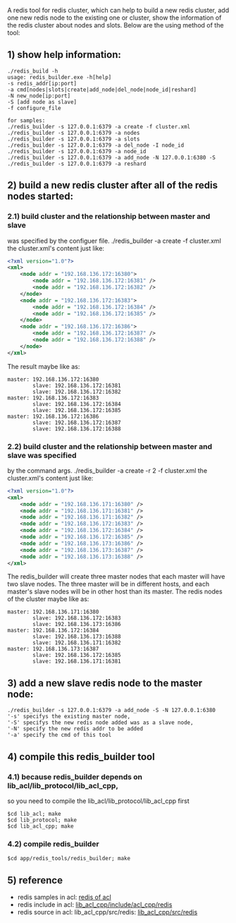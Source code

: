 A redis tool for redis cluster, which can help to build a new redis cluster,
add one new redis node to the existing one or cluster, show the information
of the redis cluster about nodes and slots. Below are the using method of
the tool:
## 1) show help information:
```help
./redis_build -h
usage: redis_builder.exe -h[help]
-s redis_addr[ip:port]
-a cmd[nodes|slots|create|add_node|del_node|node_id|reshard]
-N new_node[ip:port]
-S [add node as slave]
-f configure_file

for samples:
./redis_builder -s 127.0.0.1:6379 -a create -f cluster.xml
./redis_builder -s 127.0.0.1:6379 -a nodes
./redis_builder -s 127.0.0.1:6379 -a slots
./redis_builder -s 127.0.0.1:6379 -a del_node -I node_id
./redis_builder -s 127.0.0.1:6379 -a node_id
./redis_builder -s 127.0.0.1:6379 -a add_node -N 127.0.0.1:6380 -S
./redis_builder -s 127.0.0.1:6379 -a reshard
```

## 2) build a new redis cluster after all of the redis nodes started:
### 2.1) build cluster and the relationship between master and slave
was specified by the configuer file.
./redis_builder -a create -f cluster.xml
the cluster.xml's content just like:
```xml
<?xml version="1.0"?>
<xml>
    <node addr = "192.168.136.172:16380">
        <node addr = "192.168.136.172:16381" />
        <node addr = "192.168.136.172:16382" />
    </node>
    <node addr = "192.168.136.172:16383">
        <node addr = "192.168.136.172:16384" />
        <node addr = "192.168.136.172:16385" />
    </node>
    <node addr = "192.168.136.172:16386">
        <node addr = "192.168.136.172:16387" />
        <node addr = "192.168.136.172:16388" />
    </node>
</xml>
```
The result maybe like as:
```result
master: 192.168.136.172:16380
        slave: 192.168.136.172:16381
        slave: 192.168.136.172:16382
master: 192.168.136.172:16383
        slave: 192.168.136.172:16384
        slave: 192.168.136.172:16385
master: 192.168.136.172:16386
        slave: 192.168.136.172:16387
        slave: 192.168.136.172:16388
```

### 2.2) build cluster and the relationship between master and slave was specified
by the command args.
./redis_builder -a create -r 2 -f cluster.xml
the cluster.xml's content just like:
```xml
<?xml version="1.0"?>
<xml>
    <node addr = "192.168.136.171:16380" />
    <node addr = "192.168.136.171:16381" />
    <node addr = "192.168.136.171:16382" />
    <node addr = "192.168.136.172:16383" />
    <node addr = "192.168.136.172:16384" />
    <node addr = "192.168.136.172:16385" />
    <node addr = "192.168.136.173:16386" />
    <node addr = "192.168.136.173:16387" />
    <node addr = "192.168.136.173:16388" />
</xml>
```
The redis_builder will create three master nodes that each master will have
two slave nodes. The three master will be in different hosts, and each
master's slave nodes will be in other host than its master. The redis nodes
of the cluster maybe like as:
```result
master: 192.168.136.171:16380
        slave: 192.168.136.172:16383
        slave: 192.168.136.173:16386
master: 192.168.136.172:16384
        slave: 192.168.136.173:16388
        slave: 192.168.136.171:16382
master: 192.168.136.173:16387
        slave: 192.168.136.172:16385
        slave: 192.168.136.171:16381
```

## 3) add a new slave redis node to the master node:
```help
./redis_builder -s 127.0.0.1:6379 -a add_node -S -N 127.0.0.1:6380
'-s' specifys the existing master node,
'-S' specifys the new redis node added was as a slave node,
'-N' specify the new redis addr to be added
'-a' specify the cmd of this tool
```

## 4) compile this redis_builder tool
### 4.1) because redis_builder depends on lib_acl/lib_protocol/lib_acl_cpp,
so you need to compile the lib_acl/lib_protocol/lib_acl_cpp first
```compile
$cd lib_acl; make
$cd lib_protocol; make
$cd lib_acl_cpp; make
```
### 4.2) compile redis_builder
```compile
$cd app/redis_tools/redis_builder; make
```

## 5) reference
- redis samples in acl: [redis of acl](../../../lib_acl_cpp/samples/redis)
- redis include in acl: [lib_acl_cpp/include/acl_cpp/redis](../../../lib_acl_cpp/include/acl_cpp/redis)
- redis source  in acl: lib_acl_cpp/src/redis: [lib_acl_cpp/src/redis](../../../lib_acl_cpp/src/redis)

